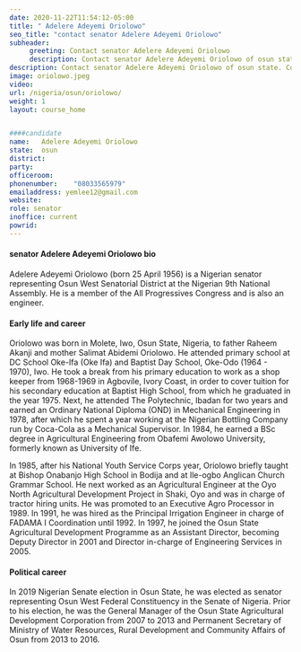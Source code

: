 ```yaml
---
date: 2020-11-22T11:54:12-05:00
title: " Adelere Adeyemi Oriolowo"
seo_title: "contact senator Adelere Adeyemi Oriolowo"
subheader:
     greeting: Contact senator Adelere Adeyemi Oriolowo 
     description: Contact senator Adelere Adeyemi Oriolowo of osun state. Contact information for senator Adelere Adeyemi Oriolowo includes email address, phone number, and mailing address.
description: Contact senator Adelere Adeyemi Oriolowo of osun state. Contact information for senator Adelere Adeyemi Oriolowo includes email address, phone number, and mailing address.
image: oriolowo.jpeg
video: 
url: /nigeria/osun/oriolowo/
weight: 1
layout: course_home


####candidate
name:	Adelere Adeyemi Oriolowo
state:	osun
district: 
party:	
officeroom:	
phonenumber:	"08033565979"
emailaddress: yemlee12@gmail.com
website:	
role: senator
inoffice: current
powrid: 
---
```


#### senator Adelere Adeyemi Oriolowo bio
Adelere Adeyemi Oriolowo (born 25 April 1956) is a Nigerian senator representing Osun West Senatorial District at the Nigerian 9th National Assembly. He is a member of the All Progressives Congress and is also an engineer.

#### Early life and career
Oriolowo was born in Molete, Iwo, Osun State, Nigeria, to father Raheem Akanji and mother Salimat Abidemi Oriolowo. He attended primary school at DC School Oke-Ifa (Oke Ifa) and Baptist Day School, Oke-Odo (1964 - 1970), Iwo. He took a break from his primary education to work as a shop keeper from 1968-1969 in Agbovile, Ivory Coast, in order to cover tuition for his secondary education at Baptist High School, from which he graduated in the year 1975. Next, he attended The Polytechnic, Ibadan for two years and earned an Ordinary National Diploma (OND) in Mechanical Engineering in 1978, after which he spent a year working at the Nigerian Bottling Company run by Coca-Cola as a Mechanical Supervisor. In 1984, he earned a BSc degree in Agricultural Engineering from Obafemi Awolowo University, formerly known as University of Ife.

In 1985, after his National Youth Service Corps year, Oriolowo briefly taught at Bishop Onabanjo High School in Bodija and at Ile-ogbo Anglican Church Grammar School. He next worked as an Agricultural Engineer at the Oyo North Agricultural Development Project in Shaki, Oyo and was in charge of tractor hiring units. He was promoted to an Executive Agro Processor in 1989. In 1991, he was hired as the Principal Irrigation Engineer in charge of FADAMA I Coordination until 1992. In 1997, he joined the Osun State Agricultural Development Programme as an Assistant Director, becoming Deputy Director in 2001 and Director in-charge of Engineering Services in 2005.

#### Political career
In 2019 Nigerian Senate election in Osun State, he was elected as senator representing Osun West Federal Constituency in the Senate of Nigeria. Prior to his election, he was the General Manager of the Osun State Agricultural Development Corporation from 2007 to 2013 and Permanent Secretary of Ministry of Water Resources, Rural Development and Community Affairs of Osun from 2013 to 2016.